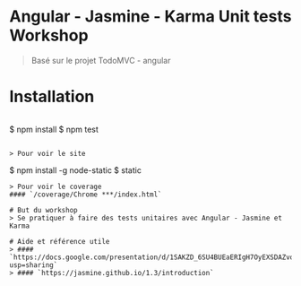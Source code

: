 # Angular - Jasmine - Karma Unit tests Workshop
> Basé sur le projet TodoMVC - angular

# Installation
> ```
$ npm install
$ npm test
```

> Pour voir le site
```
$ npm install -g node-static
$ static
```
> Pour voir le coverage
#### `/coverage/Chrome ***/index.html`

# But du workshop
> Se pratiquer à faire des tests unitaires avec Angular - Jasmine et Karma

# Aide et référence utile
> #### `https://docs.google.com/presentation/d/1SAKZD_6SU4BUEaERIgH7OyEXSDAZvoiplCd9SwZQF04/edit?usp=sharing`
> #### `https://jasmine.github.io/1.3/introduction`





